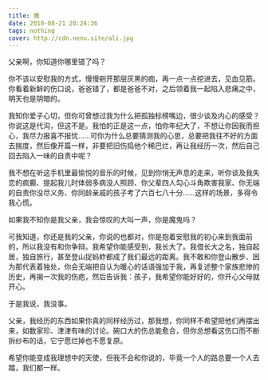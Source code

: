 ```yaml
---
title: 魔
date: 2018-08-21 20:24:36
tags: nothing
cover: http://cdn.nenu.site/ali.jpg
---
```


父亲啊，你知道你哪里错了吗？

你不该以安慰我的方式，慢慢剜开那层灰黑的痂，再一点一点挖进去，见血见筋。你看着新鲜的伤口说，爸爸错了，都是爸爸不对，之后领着我一起陷入悲痛之中，明天也是阴暗的。

我知你爱子心切，但你可曾想过我为什么把孤独标榜嘴边，很少谈及内心的感受？你说这是代沟，但这不是。我怕的正是这一点，怕你年纪大了，不想让你因我而担心，我尽力报喜不报忧……可你为什么总要猜测我的心思，总要把我往不好的方面去揣度，然后像开篇一样，非要把旧伤捣他个稀巴烂，再让我经历一次，然后自己回去陷入一味的自责中呢？

我不想在听这手机里最愉悦的音乐的时候，见到你悄无声息的走来，听你谈及我失恋的疯癫、提起我儿时体弱多病没人照顾、你父辈四人勾心斗角欺害我家、你无端的自责你没尽义务、你同龄亲戚的孩子考了六百七八十分……这样的场景，多得令我心慌。

如果我不知你是我父亲，我会惊叹的大叫一声，你是魔鬼吗？

可我知道，你还是我的父亲，你说的也都对，你是抱着安慰我的初心来到我面前的，所以我没有和你争辩。我希望你能感受到，我长大了。我借长大之名，独自起居，独自旅行，甚至登山捉蚂蚱都成了我们最远的距离。我不敢和你登山散步、因为那代表着独处，你会无端把自认为暖心的话语强加于我，再复述整个家族悲惨的历史，再揭一次我的伤疤，然后告诉我：孩子，我希望你能好好的，你开心父母就开心。

于是我说，我没事。

父亲，我经历的东西如果你真的同样经历过，那我想，你同样不希望把他们再摆出来，如数家珍、津津有味的讨论。碗口大的伤总能愈合，但你总想看这伤口而不断拆纱布的话，它宁愿烂掉也不愿复原。

希望你能变成我理想中的天使，但我不会和你说的，毕竟一个人的路总要一个人去踏，我们都一样。